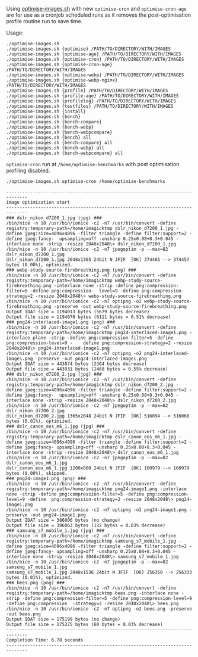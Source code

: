 Using [optimise-images.sh](https://github.com/centminmod/optimise-images) with new `optimise-cron` and `optimise-cron-age` are for use as a cronjob scheduled runs as it removes the post-optimisation profile routine run to save time.

Usage:

```
./optimise-images.sh 
./optimise-images.sh {optimise} /PATH/TO/DIRECTORY/WITH/IMAGES
./optimise-images.sh {optimise-age} /PATH/TO/DIRECTORY/WITH/IMAGES
./optimise-images.sh {optimise-cron} /PATH/TO/DIRECTORY/WITH/IMAGES
./optimise-images.sh {optimise-cron-age} /PATH/TO/DIRECTORY/WITH/IMAGES
./optimise-images.sh {optimise-webp} /PATH/TO/DIRECTORY/WITH/IMAGES
./optimise-images.sh {optimise-webp-nginx} /PATH/TO/DIRECTORY/WITH/IMAGES
./optimise-images.sh {profile} /PATH/TO/DIRECTORY/WITH/IMAGES
./optimise-images.sh {profile-age} /PATH/TO/DIRECTORY/WITH/IMAGES
./optimise-images.sh {profilelog} /PATH/TO/DIRECTORY/WITH/IMAGES
./optimise-images.sh {testfiles} /PATH/TO/DIRECTORY/WITH/IMAGES
./optimise-images.sh {install}
./optimise-images.sh {bench}
./optimise-images.sh {bench-compare}
./optimise-images.sh {bench-webp}
./optimise-images.sh {bench-webpcompare}
./optimise-images.sh {bench} all
./optimise-images.sh {bench-compare} all
./optimise-images.sh {bench-webp} all
./optimise-images.sh {bench-webpcompare} all
```

`optimise-cron` run at `/home/optimise-benchmarks` with post optimisation profiling disabled.

    ./optimise-images.sh optimise-cron /home/optimise-benchmarks
    
    ------------------------------------------------------------------------------
    image optimisation start
    ------------------------------------------------------------------------------
    ### dslr_nikon_d7200_1.jpg (jpg) ###
    /bin/nice -n 10 /usr/bin/ionice -c2 -n7 /usr/bin/convert -define registry:temporary-path=/home/imagicktmp dslr_nikon_d7200_1.jpg -define jpeg:size=4096x4096 -filter triangle -define filter:support=2 -define jpeg:fancy-  upsampling=off -unsharp 0.25x0.08+8.3+0.045 -interlace none -strip -resize 2048x2048\> dslr_nikon_d7200_1.jpg
    /bin/nice -n 10 /usr/bin/ionice -c2 -n7 jpegoptim -p --max=82 dslr_nikon_d7200_1.jpg
    dslr_nikon_d7200_1.jpg 2048x1365 24bit N JFIF  [OK] 374465 --> 374457 bytes (0.00%), optimized.
    ### webp-study-source-firebreathing.png (png) ###
    /bin/nice -n 10 /usr/bin/ionice -c2 -n7 /usr/bin/convert -define registry:temporary-path=/home/imagicktmp webp-study-source-firebreathing.png -interlace none -strip -define png:compression-filter=5 -define png:compression-  level=9 -define png:compression-strategy=2 -resize 2048x2048\> webp-study-source-firebreathing.png
    /bin/nice -n 10 /usr/bin/ionice -c2 -n7 optipng -o2 webp-study-source-firebreathing.png -preserve -out webp-study-source-firebreathing.png
    Output IDAT size = 1194013 bytes (5679 bytes decrease)
    Output file size = 1194070 bytes (6111 bytes = 0.51% decrease)
    ### png24-interlaced-image1.png (png) ###
    /bin/nice -n 10 /usr/bin/ionice -c2 -n7 /usr/bin/convert -define registry:temporary-path=/home/imagicktmp png24-interlaced-image1.png -interlace plane -strip -define png:compression-filter=5 -define png:compression-level=9 -    define png:compression-strategy=2 -resize 2048x2048\> png24-interlaced-image1.png
    /bin/nice -n 10 /usr/bin/ionice -c2 -n7 optipng -o2 png24-interlaced-image1.png -preserve -out png24-interlaced-image1.png
    Output IDAT size = 443874 bytes (2304 bytes decrease)
    Output file size = 443931 bytes (2460 bytes = 0.55% decrease)
    ### dslr_nikon_d7200_2.jpg (jpg) ###
    /bin/nice -n 10 /usr/bin/ionice -c2 -n7 /usr/bin/convert -define registry:temporary-path=/home/imagicktmp dslr_nikon_d7200_2.jpg -define jpeg:size=4096x4096 -filter triangle -define filter:support=2 -define jpeg:fancy-  upsampling=off -unsharp 0.25x0.08+8.3+0.045 -interlace none -strip -resize 2048x2048\> dslr_nikon_d7200_2.jpg
    /bin/nice -n 10 /usr/bin/ionice -c2 -n7 jpegoptim -p --max=82 dslr_nikon_d7200_2.jpg
    dslr_nikon_d7200_2.jpg 1365x2048 24bit N JFIF  [OK] 516094 --> 516068 bytes (0.01%), optimized.
    ### dslr_canon_eos_m6_1.jpg (jpg) ###
    /bin/nice -n 10 /usr/bin/ionice -c2 -n7 /usr/bin/convert -define registry:temporary-path=/home/imagicktmp dslr_canon_eos_m6_1.jpg -define jpeg:size=4096x4096 -filter triangle -define filter:support=2 -define jpeg:fancy- upsampling=off -unsharp 0.25x0.08+8.3+0.045 -interlace none -strip -resize 2048x2048\> dslr_canon_eos_m6_1.jpg
    /bin/nice -n 10 /usr/bin/ionice -c2 -n7 jpegoptim -p --max=82 dslr_canon_eos_m6_1.jpg
    dslr_canon_eos_m6_1.jpg 1200x800 24bit N JFIF  [OK] 160979 --> 160979 bytes (0.00%), skipped.
    ### png24-image1.png (png) ###
    /bin/nice -n 10 /usr/bin/ionice -c2 -n7 /usr/bin/convert -define registry:temporary-path=/home/imagicktmp png24-image1.png -interlace none -strip -define png:compression-filter=5 -define png:compression-level=9 -define  png:compression-strategy=2 -resize 2048x2048\> png24-image1.png
    /bin/nice -n 10 /usr/bin/ionice -c2 -n7 optipng -o2 png24-image1.png -preserve -out png24-image1.png
    Output IDAT size = 386006 bytes (no change)
    Output file size = 386063 bytes (132 bytes = 0.03% decrease)
    ### samsung_s7_mobile_1.jpg (jpg) ###
    /bin/nice -n 10 /usr/bin/ionice -c2 -n7 /usr/bin/convert -define registry:temporary-path=/home/imagicktmp samsung_s7_mobile_1.jpg -define jpeg:size=4096x4096 -filter triangle -define filter:support=2 -define jpeg:fancy- upsampling=off -unsharp 0.25x0.08+8.3+0.045 -interlace none -strip -resize 2048x2048\> samsung_s7_mobile_1.jpg
    /bin/nice -n 10 /usr/bin/ionice -c2 -n7 jpegoptim -p --max=82 samsung_s7_mobile_1.jpg
    samsung_s7_mobile_1.jpg 2048x1536 24bit N JFIF  [OK] 256350 --> 256333 bytes (0.01%), optimized.
    ### bees.png (png) ###
    /bin/nice -n 10 /usr/bin/ionice -c2 -n7 /usr/bin/convert -define registry:temporary-path=/home/imagicktmp bees.png -interlace none -strip -define png:compression-filter=5 -define png:compression-level=9 -define png:compression  -strategy=2 -resize 2048x2048\> bees.png
    /bin/nice -n 10 /usr/bin/ionice -c2 -n7 optipng -o2 bees.png -preserve -out bees.png
    Output IDAT size = 175199 bytes (no change)
    Output file size = 175275 bytes (60 bytes = 0.03% decrease)
    ------------------------------------------------------------------------------
    Completion Time: 6.78 seconds
    ------------------------------------------------------------------------------